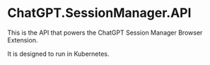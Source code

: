 # ChatGPT.SessionManager.API

This is the API that powers the ChatGPT Session Manager Browser Extension.

It is designed to run in Kubernetes.
